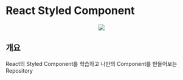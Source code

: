 # React Styled Component

<p align='center'>
    <a href="https://styled-components.com/">
        <img style="max-height:20%; max-width:20%;" src="https://raw.githubusercontent.com/styled-components/brand/master/styled-components.png">
    </a>
</p>

## 개요

React의 Styled Component를 학습하고 나만의 Component를 만들어보는 Repository
